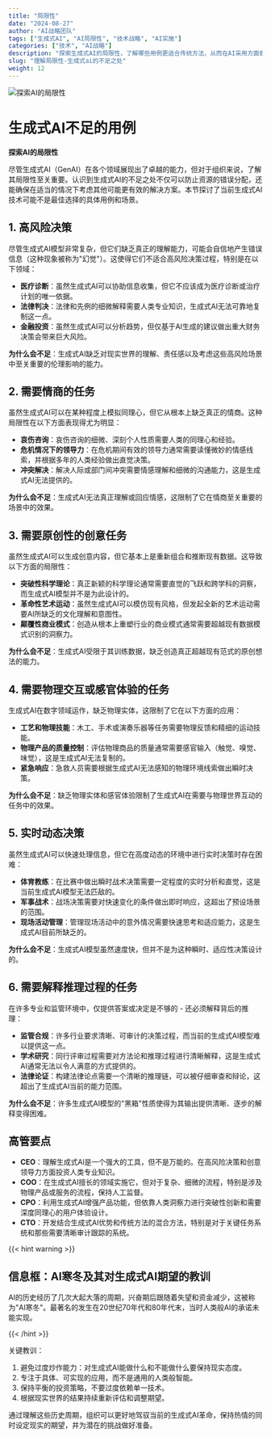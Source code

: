 ```yaml
---
title: "局限性"
date: "2024-08-27"
author: "AI战略团队"
tags: ["生成式AI", "AI局限性", "技术战略", "AI实施"]
categories: ["技术", "AI战略"]
description: "探索生成式AI的局限性，了解哪些用例更适合传统方法，从而在AI采用方面做出更明智的决策。"
slug: "理解局限性-生成式ai的不足之处"
weight: 12
---
```


![探索AI的局限性](/12.png)

# 生成式AI不足的用例
**探索AI的局限性**

尽管生成式AI（GenAI）在各个领域展现出了卓越的能力，但对于组织来说，了解其局限性至关重要。认识到生成式AI的不足之处不仅可以防止资源的错误分配，还能确保在适当的情况下考虑其他可能更有效的解决方案。本节探讨了当前生成式AI技术可能不是最佳选择的具体用例和场景。

## 1. 高风险决策

尽管生成式AI模型非常复杂，但它们缺乏真正的理解能力，可能会自信地产生错误信息（这种现象被称为"幻觉"）。这使得它们不适合高风险决策过程，特别是在以下领域：

- **医疗诊断**：虽然生成式AI可以协助信息收集，但它不应该成为医疗诊断或治疗计划的唯一依据。
- **法律判决**：法律和先例的细微解释需要人类专业知识，生成式AI无法可靠地复制这一点。
- **金融投资**：虽然生成式AI可以分析趋势，但仅基于AI生成的建议做出重大财务决策会带来巨大风险。

**为什么会不足**：生成式AI缺乏对现实世界的理解、责任感以及考虑这些高风险场景中至关重要的伦理影响的能力。

## 2. 需要情商的任务

虽然生成式AI可以在某种程度上模拟同理心，但它从根本上缺乏真正的情商。这种局限性在以下方面表现得尤为明显：

- **哀伤咨询**：哀伤咨询的细微、深刻个人性质需要人类的同理心和经验。
- **危机情况下的领导力**：在危机期间有效的领导力通常需要读懂微妙的情感线索，并根据多年的人类经验做出直觉决策。
- **冲突解决**：解决人际或部门间冲突需要情感理解和细微的沟通能力，这是生成式AI无法提供的。

**为什么会不足**：生成式AI无法真正理解或回应情感，这限制了它在情商至关重要的场景中的效果。

## 3. 需要原创性的创意任务

虽然生成式AI可以生成创意内容，但它基本上是重新组合和推断现有数据。这导致以下方面的局限性：

- **突破性科学理论**：真正新颖的科学理论通常需要直觉的飞跃和跨学科的洞察，而生成式AI模型并不是为此设计的。
- **革命性艺术运动**：虽然生成式AI可以模仿现有风格，但发起全新的艺术运动需要AI所缺乏的文化理解和意图性。
- **颠覆性商业模式**：创造从根本上重塑行业的商业模式通常需要超越现有数据模式识别的洞察力。

**为什么会不足**：生成式AI受限于其训练数据，缺乏创造真正超越现有范式的原创想法的能力。

## 4. 需要物理交互或感官体验的任务

生成式AI在数字领域运作，缺乏物理实体，这限制了它在以下方面的应用：

- **工艺和物理技能**：木工、手术或演奏乐器等任务需要物理反馈和精细的运动技能。
- **物理产品的质量控制**：评估物理商品的质量通常需要感官输入（触觉、嗅觉、味觉），这是生成式AI无法复制的。
- **紧急响应**：急救人员需要根据生成式AI无法感知的物理环境线索做出瞬时决策。

**为什么会不足**：缺乏物理实体和感官体验限制了生成式AI在需要与物理世界互动的任务中的效果。

## 5. 实时动态决策

虽然生成式AI可以快速处理信息，但它在高度动态的环境中进行实时决策时存在困难：

- **体育教练**：在比赛中做出瞬时战术决策需要一定程度的实时分析和直觉，这是当前生成式AI模型无法匹敌的。
- **军事战术**：战场决策需要对快速变化的条件做出即时响应，这超出了预设场景的范围。
- **现场活动管理**：管理现场活动中的意外情况需要快速思考和适应能力，这是生成式AI目前所缺乏的。

**为什么会不足**：生成式AI模型虽然速度快，但并不是为这种瞬时、适应性决策设计的。

## 6. 需要解释推理过程的任务

在许多专业和监管环境中，仅提供答案或决定是不够的 - 还必须解释背后的推理：

- **监管合规**：许多行业要求清晰、可审计的决策过程，而当前的生成式AI模型难以提供这一点。
- **学术研究**：同行评审过程需要对方法论和推理过程进行清晰解释，这是生成式AI通常无法以令人满意的方式提供的。
- **法律论证**：构建法律论点需要一个清晰的推理链，可以被仔细审查和辩论，这超出了生成式AI当前的能力范围。

**为什么会不足**：许多生成式AI模型的"黑箱"性质使得为其输出提供清晰、逐步的解释变得困难。

## 高管要点

- **CEO**：理解生成式AI是一个强大的工具，但不是万能的。在高风险决策和创意领导力方面投资人类专业知识。
- **COO**：在生成式AI擅长的领域实施它，但对于复杂、细微的流程，特别是涉及物理产品或服务的流程，保持人工监督。
- **CPO**：利用生成式AI增强产品功能，但依靠人类洞察力进行突破性创新和需要深度同理心的用户体验设计。
- **CTO**：开发结合生成式AI优势和传统方法的混合方法，特别是对于关键任务系统和那些需要清晰审计跟踪的系统。

{{< hint warning >}}

## 信息框：AI寒冬及其对生成式AI期望的教训

AI的历史经历了几次大起大落的周期，兴奋期后跟随着失望和资金减少，这被称为"AI寒冬"。最著名的发生在20世纪70年代和80年代末，当时人类般AI的承诺未能实现。

{{< /hint >}}

关键教训：
1. 避免过度炒作能力：对生成式AI能做什么和不能做什么要保持现实态度。
2. 专注于具体、可实现的应用，而不是通用的人类般智能。
3. 保持平衡的投资策略，不要过度依赖单一技术。
4. 根据现实世界的结果持续重新评估和调整期望。

通过理解这些历史周期，组织可以更好地驾驭当前的生成式AI革命，保持热情的同时设定现实的期望，并为潜在的挑战做好准备。